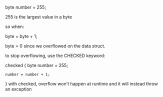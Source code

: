 byte number = 255;

255 is the largest value in a byte

so when:

byte = byte + 1;

byte = 0 since we overflowed on the data struct.


to stop overflowing, use the CHECKED keyword:

checked {
    byte number = 255;

    number = number + 1;
}
with checked, overflow won't happen at runtime and it will instead throw an exception


